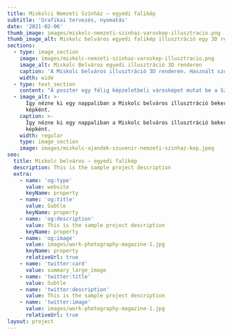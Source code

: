 ```yaml
---
title: Miskolci Nemzeti Színház – egyedi falikép
subtitle: 'Grafikai tervezés, nyomatás'
date: '2021-02-06'
thumb_image: images/miskolc-nemzeti-szinhaz-varoskep-illusztracio.png
thumb_image_alt: Miskolc belváros egyedi falikép illusztráció egy 3D renderen
sections:
  - type: image_section
    image: images/miskolc-nemzeti-szinhaz-varoskep-illusztracio.png
    image_alt: Miskolc Belváros egyedi illusztráció 3D renderen
    caption: 'A Miskolc belváros illusztráció 3D renderen. Használt szoftver: Blender'
    width: wide
  - type: text_section
    content: "A poszter egy félig képzeletbeli városképet mutat be a Széchenyi utca\_és az Erzsébet tér néhány jellegzetes épületével. Bónusz miskolciságként helyet kapott egy kis szelet az Avasi pincesorból, egy régi bécsi villamos, illetve a Szinva patak is az Erzsébet híddal.\n\n\n**A poszter 3 méretben elérhető:**\n\n*   A3 (29,7 x 42 cm)\n\n*   A2 (42 x 59,4 cm)\n\n*   50 x 70 cm\n"
  - image_alt: >-
      Így nézne ki egy nappaliban a Miskolc belváros illusztráció bekeretezett
      képként.
    caption: >-
      Így nézne ki egy nappaliban a Miskolc belváros illusztráció bekeretezett
      képként.
    width: regular
    type: image_section
    image: images/miskolc-ajandek-szuvenir-nemzeti-szinhaz-kep.jpeg
seo:
  title: Miskolc belváros – egyedi falikép
  description: This is the sample project description
  extra:
    - name: 'og:type'
      value: website
      keyName: property
    - name: 'og:title'
      value: Subtle
      keyName: property
    - name: 'og:description'
      value: This is the sample project description
      keyName: property
    - name: 'og:image'
      value: images/work-photography-magazine-1.jpg
      keyName: property
      relativeUrl: true
    - name: 'twitter:card'
      value: summary_large_image
    - name: 'twitter:title'
      value: Subtle
    - name: 'twitter:description'
      value: This is the sample project description
    - name: 'twitter:image'
      value: images/work-photography-magazine-1.jpg
      relativeUrl: true
layout: project
---
```

